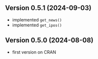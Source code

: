 ## Version 0.5.1 (2024-09-03)

- implemented `get_news()`
- implemented `get_ipos()`

## Version 0.5.0 (2024-08-08)

- first version on CRAN
